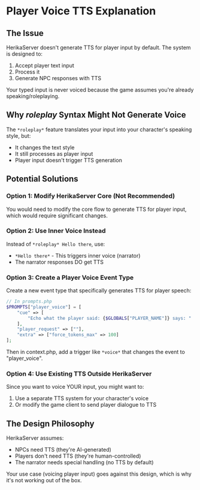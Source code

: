 # Player Voice TTS Explanation

## The Issue
HerikaServer doesn't generate TTS for player input by default. The system is designed to:
1. Accept player text input
2. Process it
3. Generate NPC responses with TTS

Your typed input is never voiced because the game assumes you're already speaking/roleplaying.

## Why *roleplay* Syntax Might Not Generate Voice

The `*roleplay*` feature translates your input into your character's speaking style, but:
- It changes the text style
- It still processes as player input
- Player input doesn't trigger TTS generation

## Potential Solutions

### Option 1: Modify HerikaServer Core (Not Recommended)
You would need to modify the core flow to generate TTS for player input, which would require significant changes.

### Option 2: Use Inner Voice Instead
Instead of `*roleplay* Hello there`, use:
- `*Hello there*` - This triggers inner voice (narrator)
- The narrator responses DO get TTS

### Option 3: Create a Player Voice Event Type
Create a new event type that specifically generates TTS for player speech:

```php
// In prompts.php
$PROMPTS["player_voice"] = [
    "cue" => [
        "Echo what the player said: {$GLOBALS["PLAYER_NAME"]} says: "
    ],
    "player_request" => [""],
    "extra" => ["force_tokens_max" => 100]
];
```

Then in context.php, add a trigger like `*voice*` that changes the event to "player_voice".

### Option 4: Use Existing TTS Outside HerikaServer
Since you want to voice YOUR input, you might want to:
1. Use a separate TTS system for your character's voice
2. Or modify the game client to send player dialogue to TTS

## The Design Philosophy

HerikaServer assumes:
- NPCs need TTS (they're AI-generated)
- Players don't need TTS (they're human-controlled)
- The narrator needs special handling (no TTS by default)

Your use case (voicing player input) goes against this design, which is why it's not working out of the box.